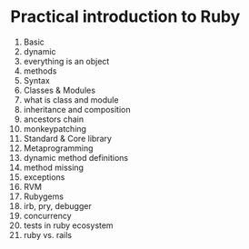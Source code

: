 # Practical introduction to Ruby

1. Basic
  1. dynamic
  2. everything is an object
  3. methods
2. Syntax
3. Classes & Modules
  1. what is class and module
  2. inheritance and composition
  3. ancestors chain
  4. monkeypatching
4. Standard & Core library
5. Metaprogramming
  1. dynamic method definitions
  2. method missing
  3. exceptions
6. RVM
7. Rubygems
8. irb, pry, debugger
9. concurrency
10. tests in ruby ecosystem
11. ruby vs. rails

